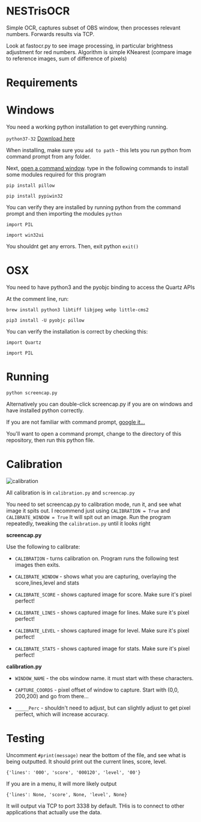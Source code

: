 NESTrisOCR
===
Simple OCR, captures subset of OBS window, then processes relevant numbers.
Forwards results via TCP.

Look at fastocr.py to see image processing, in particular brightness adjustment for red numbers.
Algorithm is simple KNearest (compare image to reference images, sum of difference of pixels)



Requirements
===

Windows
=====
You need a working python installation to get everything running.

`python37-32` [Download here](https://www.python.org/downloads/release/python-372/)

When installing, make sure you `add to path` - this lets you run python from command prompt from any folder.

Next, [open a command window](https://www.google.com/search?q=how+to+open+a+command+prompt+windows). type in the following commands to install some modules required for this program

`pip install pillow`

`pip install pypiwin32`

You can verify they are installed by running python from the command prompt and then importing the modules
`python`

`import PIL` 

`import win32ui`


You shouldnt get any errors. Then, exit python
`exit()`


OSX
=====

You need to have python3 and the pyobjc binding to access the Quartz APIs

At the comment line, run:

`brew install python3 libtiff libjpeg webp little-cms2`

`pip3 install -U pyobjc pillow`

You can verify the installation is correct by checking this:

`import Quartz`

`import PIL`


Running
===
`python screencap.py`

Alternatively you can double-click screencap.py if you are on windows and have installed python correctly.

If you are not familiar with command prompt, [google it...](https://www.google.com/search?q=how+to+change+directory+in+command+prompt)

You'll want to open a command prompt, change to the directory of this repository, then run this python file.

Calibration
===
![calibration](https://github.com/alex-ong/NESTrisOCR/blob/master/assets/doc/example-calibration.png)

All calibration is in `calibration.py` and `screencap.py`

You need to set screencap.py to calibration mode, run it, and see what image it spits out.
I recommend just using `CALIBRATION = True` and `CALIBRATE_WINDOW = True`
It will spit out an image. Run the program repeatedly, tweaking the `calibration.py` until it looks right

**screencap.py**

Use the following to calibrate:
* `CALIBRATION` - turns calibration on. Program runs the following test images then exits.

* `CALIBRATE_WINDOW` - shows what you are capturing, overlaying the score,lines,level and stats

* `CALIBRATE_SCORE`  - shows captured image for score. Make sure it's pixel perfect!

* `CALIBRATE_LINES` - shows captured image for lines. Make sure it's pixel perfect!

* `CALIBRATE_LEVEL` - shows captured image for level. Make sure it's pixel perfect!

* `CALIBRATE_STATS` - shows captured image for stats. Make sure it's pixel perfect!

**calibration.py**

* `WINDOW_NAME` - the obs window name. it must start with these characters.

* `CAPTURE_COORDS` - pixel offset of window to capture. Start with (0,0, 200,200) and go from there...

* `_____Perc` - shouldn't need to adjust, but can slightly adjust to get pixel perfect, which will increase accuracy.

Testing
===
Uncomment `#print(message)` near the bottom of the file, and see what is being outputted. It should print out
the current lines, score, level.

`{'lines': '000', 'score', '000120', 'level', '00'}`

If you are in a menu, it will more likely output

`{'lines': None, 'score', None, 'level', None}`

It will output via TCP to port 3338 by default. THis is to connect to other applications that actually use the data.
